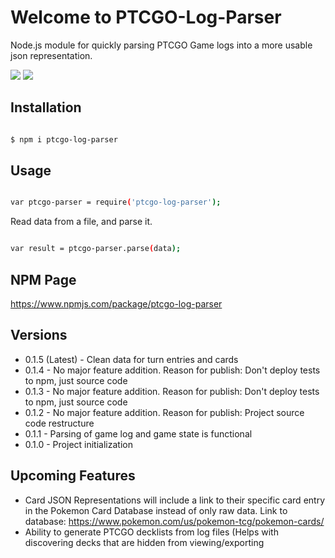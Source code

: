 
#  Welcome to PTCGO-Log-Parser
Node.js module for quickly parsing PTCGO Game logs into a more usable json representation.
<p align="left">
  <img src="https://img.shields.io/npm/v/ptcgo-log-parser.svg?color=blue" />
  <img src="https://github.com/AugustDailey/Ptcgo-Log-Parser/workflows/PTCGO%20Log%20Parser%20CI/badge.svg" />
</p>

##  Installation

```bash

$ npm i ptcgo-log-parser

```
##  Usage

```bash

var ptcgo-parser = require('ptcgo-log-parser');

```

Read data from a file, and parse it.

```bash

var result = ptcgo-parser.parse(data);

```
## NPM Page
https://www.npmjs.com/package/ptcgo-log-parser

## Versions
- 0.1.5 (Latest) - Clean data for turn entries and cards
- 0.1.4 - No major feature addition. Reason for publish: Don't deploy tests to npm, just source code
- 0.1.3 - No major feature addition. Reason for publish: Don't deploy tests to npm, just source code
- 0.1.2 - No major feature addition. Reason for publish: Project source code restructure
- 0.1.1 - Parsing of game log and game state is functional
- 0.1.0 - Project initialization

##  Upcoming Features
- Card JSON Representations will include a link to their specific card entry in the Pokemon Card Database instead of only raw data. Link to database: https://www.pokemon.com/us/pokemon-tcg/pokemon-cards/
- Ability to generate PTCGO decklists from log files (Helps with discovering decks that are hidden from viewing/exporting

